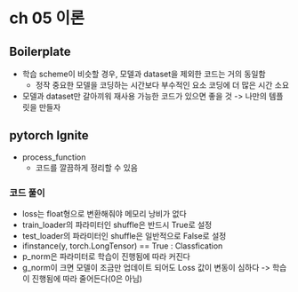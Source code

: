﻿# ch 05 이론
## Boilerplate
- 학습 scheme이 비슷할 경우, 모델과 dataset을 제외한 코드는 거의 동일함
	- 정작 중요한 모델을 코딩하는 시간보다 부수적인 요소 코딩에 더 많은 시간 소요
- 모델과 dataset만 갈아끼워 재사용 가능한 코드가 있으면 좋을 것 -> 나만의 템플릿을 만들자

## pytorch Ignite
- process_function
	- 코드를 깔끔하게 정리할 수 있음

### 코드 풀이
- loss는 float형으로 변환해줘야 메모리 낭비가 없다
- train_loader의 파라미터인 shuffle은 반드시 True로 설정
- test_loader의 파라미터인 shuffle은 일반적으로 False로 설정
- ifinstance(y, torch.LongTensor) == True : Classfication
- p_norm은 파라미터로 학습이 진행됨에 따라 커진다
- g_norm이 크면 모델이 조금만 업데이트 되어도 Loss 값이 변동이 심하다 -> 학습이 진행됨에 따라 줄어든다(0은 아님)
